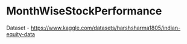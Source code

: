 # MonthWiseStockPerformance

Dataset - https://www.kaggle.com/datasets/harshsharma1805/indian-equity-data


